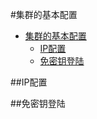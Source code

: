 #集群的基本配置

<!-- TOC depth:6 withLinks:1 updateOnSave:1 -->
- [集群的基本配置](#)
	- [IP配置](#ip)
	- [免密钥登陆](#)
<!-- /TOC -->

##IP配置

##免密钥登陆
